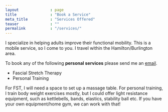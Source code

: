 ```yaml
---
layout              : page
title               : "Book a Service"
meta_title          : "Services Offered"
teaser              : ""
permalink           : "/services/"
---
```

I specialize in helping adults improve their functional mobility. This is a mobile service, so I come to you. I travel within the Hamilton/Burlington area.

<p>To book any of the following <b>personal services</b> please send me an <a href="mailto:freethefoot.hamilton@gmail.com">email</a>.</p>

<ul>
    <li>Fascial Stretch Therapy</li>
    <li>Personal Training</li>
</ul>

For FST, I will need a space to set up a massage table. For personal training, I train body weight exercises mostly, but I could offer light resistance equipment, such as kettlebells, bands, elastics, stability ball etc. If you have your own equipment/home gym, we can work with that!

